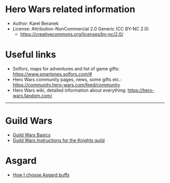 # Hero Wars related information

- Author: Karel Beranek
- License: Attribution-NonCommercial 2.0 Generic (CC BY-NC 2.0) 
  - https://creativecommons.org/licenses/by-nc/2.0/

# Useful links	

- Solfors, maps for adventures and list of game gifts: https://www.smartones.solfors.com/#
- Hero Wars community pages, news, some gifts etc.: https://community.hero-wars.com/feed/community
- Hero Wars wiki, detailed information about everything: https://hero-wars.fandom.com/

----

# Guild Wars
- [Guild Wars Basics](guild_wars_basics.md)
- [Guild Wars Instructions for the Knights guild](guild_wars_instructions.md)

# Asgard
- [How I choose Asgard buffs](asgard_buffs.md)

